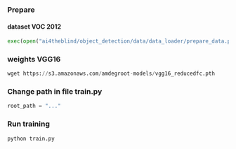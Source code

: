 ### Prepare
#### dataset VOC 2012
```python
exec(open("ai4theblind/object_detection/data/data_loader/prepare_data.py").read())
```
### weights VGG16
```python
wget https://s3.amazonaws.com/amdegroot-models/vgg16_reducedfc.pth
```

### Change path in file train.py
```python
root_path = "..."
```

### Run training 
```
python train.py
```

